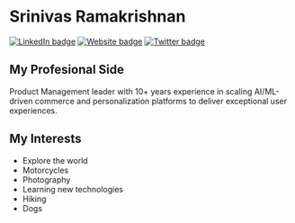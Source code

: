 # Srinivas Ramakrishnan

[![LinkedIn badge](https://img.shields.io/badge/LinkedIn-srinivasramakrishnan-blue)](https://www.linkedin.com/in/srinivasramakrishnan)
[![Website badge](https://img.shields.io/badge/Website-https%3A%2F%2Fsrinivasramakrishnan.com-yellow)](https://www.srinivasramakrishnan.com)
[![Twitter badge](https://img.shields.io/twitter/follow/sriiniivas?style=social)](https://twitter.com/sriiniivas) 

## My Profesional Side

Product Management leader with 10+ years experience in scaling AI/ML-driven commerce and personalization platforms to deliver exceptional user experiences. 

## My Interests

- Explore the world
- Motorcycles
- Photography
- Learning new technologies
- Hiking
- Dogs
